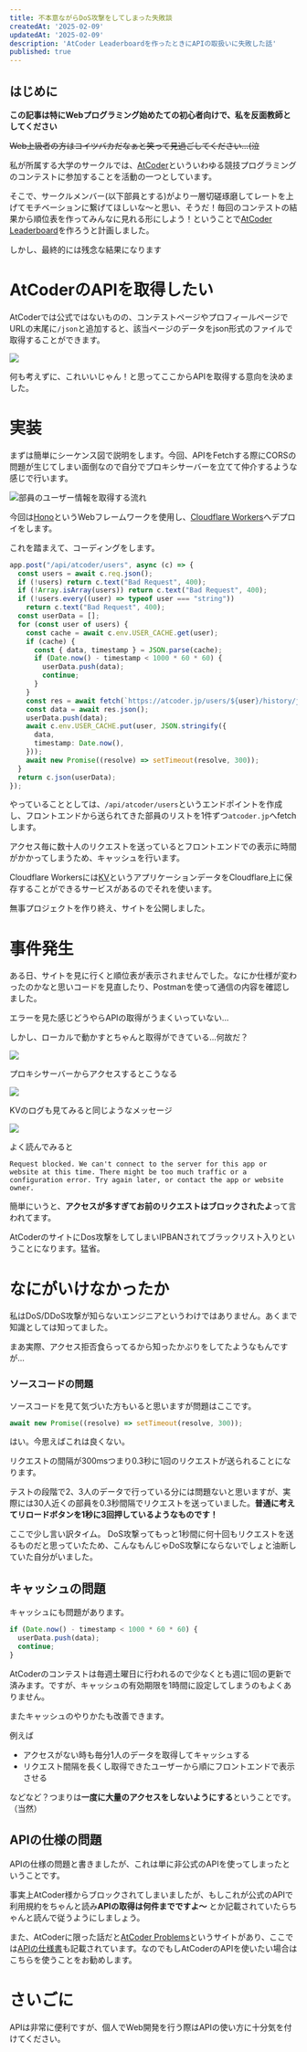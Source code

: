 ```yaml
---
title: 不本意ながらDoS攻撃をしてしまった失敗談
createdAt: '2025-02-09'
updatedAt: '2025-02-09'
description: 'AtCoder Leaderboardを作ったときにAPIの取扱いに失敗した話'
published: true
---
```


## はじめに

**この記事は特にWebプログラミング始めたての初心者向けで、私を反面教師としてください**

~~Web上級者の方はコイツバカだなぁと笑って見過ごしてください...(泣~~

私が所属する大学のサークルでは、[AtCoder](https://atcoder.jp)といういわゆる競技プログラミングのコンテストに参加することを活動の一つとしています。

そこで、サークルメンバー(以下部員とする)がより一層切磋琢磨してレートを上げてモチベーションに繋げてほしいな～と思い、そうだ！毎回のコンテストの結果から順位表を作ってみんなに見れる形にしよう！ということで[AtCoder Leaderboard](./maximum-atcoder-leaderboard)を作ろうと計画しました。

しかし、最終的には残念な結果になります

# AtCoderのAPIを取得したい

AtCoderでは公式ではないものの、コンテストページやプロフィールページでURLの末尾に`/json`と追加すると、該当ページのデータをjson形式のファイルで取得することができます。

![](https://storage.googleapis.com/zenn-user-upload/89a558507e40-20250209.png)

何も考えずに、これいいじゃん！と思ってここからAPIを取得する意向を決めました。

# 実装

まずは簡単にシーケンス図で説明をします。今回、APIをFetchする際にCORSの問題が生じてしまい面倒なので自分でプロキシサーバーを立てて仲介するような感じで行います。

![部員のユーザー情報を取得する流れ](/images/maximum-atcoder-leaderboard/project-allview.png)

今回は[Hono](https://hono.dev/)というWebフレームワークを使用し、[Cloudflare Workers](https://www.cloudflare.com/ja-jp/developer-platform/products/workers/)へデプロイをします。

これを踏まえて、コーディングをします。

```ts
app.post("/api/atcoder/users", async (c) => {
  const users = await c.req.json();
  if (!users) return c.text("Bad Request", 400);
  if (!Array.isArray(users)) return c.text("Bad Request", 400);
  if (!users.every((user) => typeof user === "string"))
    return c.text("Bad Request", 400);
  const userData = [];
  for (const user of users) {
    const cache = await c.env.USER_CACHE.get(user);
    if (cache) {
      const { data, timestamp } = JSON.parse(cache);
      if (Date.now() - timestamp < 1000 * 60 * 60) {
        userData.push(data);
        continue;
      }
    }
    const res = await fetch(`https://atcoder.jp/users/${user}/history/json`);
    const data = await res.json();
    userData.push(data);
    await c.env.USER_CACHE.put(user, JSON.stringify({
      data,
      timestamp: Date.now(),
    }));
    await new Promise((resolve) => setTimeout(resolve, 300));
  }
  return c.json(userData);
});
```

やっていることとしては、`/api/atcoder/users`というエンドポイントを作成し、フロントエンドから送られてきた部員のリストを1件ずつ`atcoder.jp`へfetchします。

アクセス毎に数十人のリクエストを送っているとフロントエンドでの表示に時間がかかってしまうため、キャッシュを行います。

Cloudflare Workersには[KV](https://developers.cloudflare.com/kv/)というアプリケーションデータをCloudflare上に保存することができるサービスがあるのでそれを使います。

無事プロジェクトを作り終え、サイトを公開しました。

# 事件発生

ある日、サイトを見に行くと順位表が表示されませんでした。なにか仕様が変わったのかなと思いコードを見直したり、Postmanを使って通信の内容を確認しました。

エラーを見た感じどうやらAPIの取得がうまくいっていない...

しかし、ローカルで動かすとちゃんと取得ができている...何故だ？

![](https://storage.googleapis.com/zenn-user-upload/dbc7767fdbbb-20250209.png)

プロキシサーバーからアクセスするとこうなる

![](https://storage.googleapis.com/zenn-user-upload/659cb5bc79d7-20250209.png)

KVのログも見てみると同じようなメッセージ

![](https://storage.googleapis.com/zenn-user-upload/3c7262cbbf73-20250128.png)

よく読んでみると

```plaintext
Request blocked. We can't connect to the server for this app or website at this time. There might be too much traffic or a configuration error. Try again later, or contact the app or website owner.
```

簡単にいうと、**アクセスが多すぎてお前のリクエストはブロックされたよ**って言われてます。

AtCoderのサイトにDos攻撃をしてしまいIPBANされてブラックリスト入りということになります。猛省。

# なにがいけなかったか

私はDoS/DDoS攻撃が知らないエンジニアというわけではありません。あくまで知識としては知ってました。

まあ実際、アクセス拒否食らってるから知ったかぶりをしてたようなもんですが...

### ソースコードの問題

ソースコードを見て気づいた方もいると思いますが問題はここです。

```ts
await new Promise((resolve) => setTimeout(resolve, 300));
```

はい。今思えばこれは良くない。

リクエストの間隔が300msつまり0.3秒に1回のリクエストが送られることになります。

テストの段階で2、3人のデータで行っている分には問題ないと思いますが、実際には30人近くの部員を0.3秒間隔でリクエストを送っていました。**普通に考えてリロードボタンを1秒に3回押しているようなものです！**

ここで少し言い訳タイム。
DoS攻撃ってもっと1秒間に何十回もリクエストを送るものだと思っていたため、こんなもんじゃDoS攻撃にならないでしょと油断していた自分がいました。

## キャッシュの問題

キャッシュにも問題があります。

```ts
if (Date.now() - timestamp < 1000 * 60 * 60) {
  userData.push(data);
  continue;
}
```

AtCoderのコンテストは毎週土曜日に行われるので少なくとも週に1回の更新で済みます。ですが、キャッシュの有効期限を1時間に設定してしまうのもよくありません。

またキャッシュのやりかたも改善できます。

例えば
- アクセスがない時も毎分1人のデータを取得してキャッシュする
- リクエスト間隔を長くし取得できたユーザーから順にフロントエンドで表示させる

などなど？つまりは**一度に大量のアクセスをしないようにする**ということです。（当然）

## APIの仕様の問題

APIの仕様の問題と書きましたが、これは単に非公式のAPIを使ってしまったということです。

事実上AtCoder様からブロックされてしまいましたが、もしこれが公式のAPIで利用規約をちゃんと読み**APIの取得は何件までですよ～** とか記載されていたらちゃんと読んで従うようにしましょう。

また、AtCoderに限った話だと[AtCoder Problems](https://kenkoooo.com/atcoder/#/table/)というサイトがあり、ここでは[APIの仕様書](https://github.com/kenkoooo/AtCoderProblems/blob/master/doc/api.md)も記載されています。なのでもしAtCoderのAPIを使いたい場合はこちらを使うことをお勧めします。

# さいごに

APIは非常に便利ですが、個人でWeb開発を行う際はAPIの使い方に十分気を付けてください。